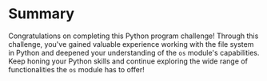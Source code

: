 # Summary

Congratulations on completing this Python program challenge! Through this challenge, you've gained valuable experience working with the file system in Python and deepened your understanding of the `os` module's capabilities. Keep honing your Python skills and continue exploring the wide range of functionalities the `os` module has to offer!
